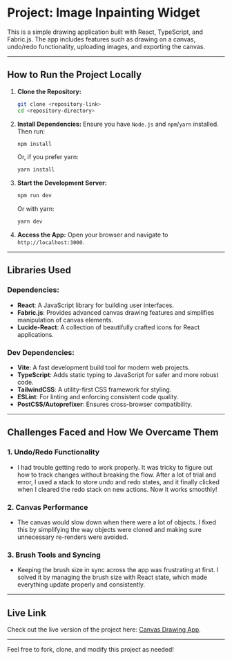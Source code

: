 # Project: Image Inpainting Widget

This is a simple drawing application built with React, TypeScript, and Fabric.js. The app includes features such as drawing on a canvas, undo/redo functionality, uploading images, and exporting the canvas.

---

## How to Run the Project Locally

1. **Clone the Repository:**
   ```bash
   git clone <repository-link>
   cd <repository-directory>
   ```

2. **Install Dependencies:**
   Ensure you have `Node.js` and `npm`/`yarn` installed. Then run:
   ```bash
   npm install
   ```
   Or, if you prefer yarn:
   ```bash
   yarn install
   ```

3. **Start the Development Server:**
   ```bash
   npm run dev
   ```
   Or with yarn:
   ```bash
   yarn dev
   ```

4. **Access the App:**
   Open your browser and navigate to `http://localhost:3000`.

---

## Libraries Used

### Dependencies:
- **React**: A JavaScript library for building user interfaces.
- **Fabric.js**: Provides advanced canvas drawing features and simplifies manipulation of canvas elements.
- **Lucide-React**: A collection of beautifully crafted icons for React applications.

### Dev Dependencies:
- **Vite**: A fast development build tool for modern web projects.
- **TypeScript**: Adds static typing to JavaScript for safer and more robust code.
- **TailwindCSS**: A utility-first CSS framework for styling.
- **ESLint**: For linting and enforcing consistent code quality.
- **PostCSS/Autoprefixer**: Ensures cross-browser compatibility.

---

## Challenges Faced and How We Overcame Them

### 1. **Undo/Redo Functionality**
   - I had trouble getting redo to work properly. It was tricky to figure out how to track changes without breaking the flow. After a lot of trial and error, I used a stack to store undo and redo states, and it finally clicked when I cleared the redo stack on new actions. Now it works smoothly!

### 2. **Canvas Performance**
   - The canvas would slow down when there were a lot of objects. I fixed this by simplifying the way objects were cloned and making sure unnecessary re-renders were avoided.

### 3. **Brush Tools and Syncing**
   - Keeping the brush size in sync across the app was frustrating at first. I solved it by managing the brush size with React state, which made everything update properly and consistently.

---

## Live Link

Check out the live version of the project here: [Canvas Drawing App](https://image-widget.netlify.app/).

---

Feel free to fork, clone, and modify this project as needed! 

